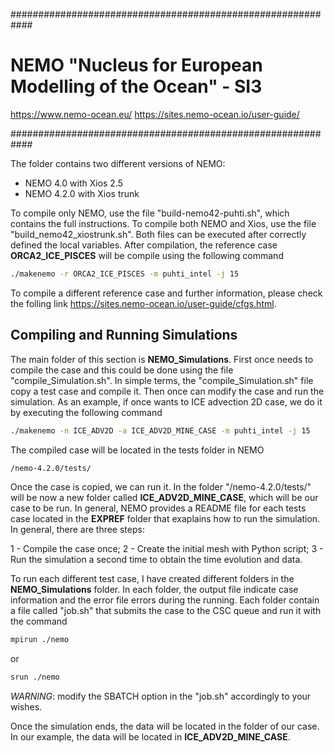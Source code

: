 ############################################################

# NEMO "Nucleus for European Modelling of the Ocean" - SI3

https://www.nemo-ocean.eu/
https://sites.nemo-ocean.io/user-guide/

############################################################

The folder contains two different versions of NEMO:

- NEMO 4.0 with Xios 2.5
- NEMO 4.2.0 with Xios trunk

To compile only NEMO, use the file "build-nemo42-puhti.sh", which contains the full instructions. To compile both NEMO and Xios, use the file "build_nemo42_xiostrunk.sh". Both files can be executed after correctly defined the local variables. After compilation, the reference case **ORCA2_ICE_PISCES** will be compile using the following command

```sh
./makenemo -r ORCA2_ICE_PISCES -m puhti_intel -j 15
```

To compile a different reference case and further information, please check the folling link https://sites.nemo-ocean.io/user-guide/cfgs.html.

## Compiling and Running Simulations

The main folder of this section is **NEMO_Simulations**. First once needs to compile the case and this could be done using the file "compile_Simulation.sh". 
In simple terms, the "compile_Simulation.sh" file copy a test case and compile it. Then once can modify the case and run the simulation. As an example, if once wants to ICE advection 2D case, we do it by executing the following command 

```sh
./makenemo -n ICE_ADV2D -a ICE_ADV2D_MINE_CASE -m puhti_intel -j 15
```

The compiled case will be located in the tests folder in NEMO 

```sh
/nemo-4.2.0/tests/
```

Once the case is copied, we can run it. In the folder "/nemo-4.2.0/tests/" will be now a new folder called **ICE_ADV2D_MINE_CASE**, which will be our case to be run. 
In general, NEMO provides a README file for each tests case located in the **EXPREF** folder that exaplains how to run the simulation. In general, there are three steps: 

1 - Compile the case once;
2 - Create the initial mesh with Python script;
3 - Run the simulation a second time to obtain the time evolution and data. 

To run each different test case, I have created different folders in the **NEMO_Simulations** folder. In each folder, the output file indicate case information and the error file errors during the running. Each folder contain a file called "job.sh" that submits the case to the CSC queue and run it with the command  

```sh
mpirun ./nemo 
```
or 
```sh
srun ./nemo 
```

_WARNING_: modify the SBATCH option in the "job.sh" accordingly to your wishes. 

Once the simulation ends, the data will be located in the folder of our case. In our example, the data will be located in **ICE_ADV2D_MINE_CASE**. 

